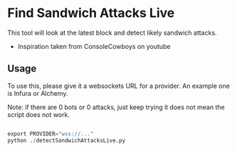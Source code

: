 # Find Sandwich Attacks Live

This tool will look at the latest block and detect likely sandwich attacks.

- Inspiration taken from ConsoleCowboys on youtube

## Usage

To use this, please give it a websockets URL for a provider. An example one is Infura or Alchemy.

Note: if there are 0 bots or 0 attacks, just keep trying it does not mean the script does not work.

```python

export PROVIDER="wss://..."
python ./detectSandwichAttacksLive.py
```
